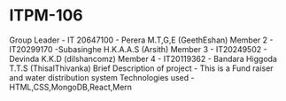 # ITPM-106
Group Leader - IT 20647100 - Perera M.T,G,E (GeethEshan)
Member 2 - IT20299170 -Subasinghe H.K.A.A.S (Arsith) 
Member 3 - IT20249502 - Devinda K.K.D (dilshancomz)
Member 4 - IT20119362 - Bandara Higgoda T.T.S (ThisalThivanka)
Brief Description of project - This is a Fund raiser and water distribution system
Technologies used - HTML,CSS,MongoDB,React,Mern

